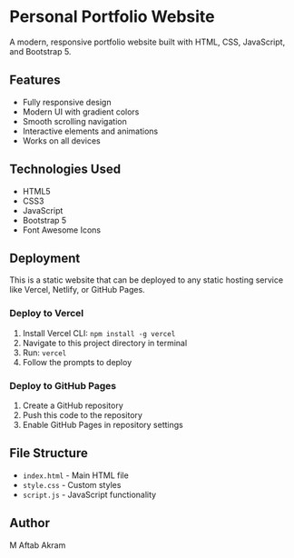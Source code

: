 # Personal Portfolio Website

A modern, responsive portfolio website built with HTML, CSS, JavaScript, and Bootstrap 5.

## Features
- Fully responsive design
- Modern UI with gradient colors
- Smooth scrolling navigation
- Interactive elements and animations
- Works on all devices

## Technologies Used
- HTML5
- CSS3
- JavaScript
- Bootstrap 5
- Font Awesome Icons

## Deployment
This is a static website that can be deployed to any static hosting service like Vercel, Netlify, or GitHub Pages.

### Deploy to Vercel
1. Install Vercel CLI: `npm install -g vercel`
2. Navigate to this project directory in terminal
3. Run: `vercel`
4. Follow the prompts to deploy

### Deploy to GitHub Pages
1. Create a GitHub repository
2. Push this code to the repository
3. Enable GitHub Pages in repository settings

## File Structure
- `index.html` - Main HTML file
- `style.css` - Custom styles
- `script.js` - JavaScript functionality

## Author
M Aftab Akram